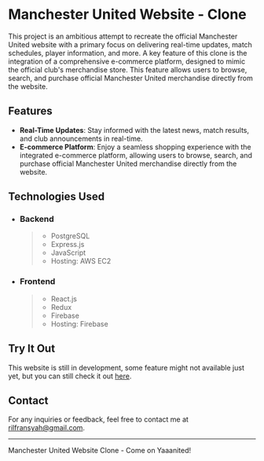 # Manchester United Website - Clone

This project is an ambitious attempt to recreate the official Manchester United website with a primary focus on delivering real-time updates, match schedules, player information, and more. A key feature of this clone is the integration of a comprehensive e-commerce platform, designed to mimic the official club's merchandise store. This feature allows users to browse, search, and purchase official Manchester United merchandise directly from the website.

## Features

- **Real-Time Updates**: Stay informed with the latest news, match results, and club announcements in real-time.
- **E-commerce Platform**: Enjoy a seamless shopping experience with the integrated e-commerce platform, allowing users to browse, search, and purchase official Manchester United merchandise directly from the website.

## Technologies Used

- ### Backend

  > - PostgreSQL
  > - Express.js
  > - JavaScript
  > - Hosting: AWS EC2

- ### Frontend
  > - React.js
  > - Redux
  > - Firebase
  > - Hosting: Firebase

## Try It Out

This website is still in development, some feature might not available just yet, but you can still check it out [here](https://muclone.cloud/).

## Contact

For any inquiries or feedback, feel free to contact me at [rilfransyah@gmail.com](mailto:rilfransyah@gmail.com).

---

Manchester United Website Clone - Come on Yaaanited!
